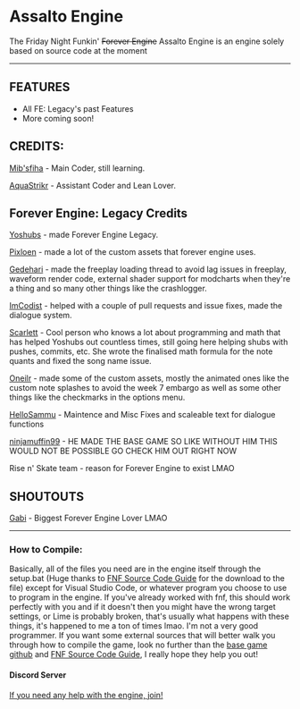 # Assalto Engine
The Friday Night Funkin' ~~Forever Engine~~ Assalto Engine is an engine solely based on source code at the moment

----------------------------------------------

## FEATURES
* All FE: Legacy's past Features
* More coming soon!

## CREDITS:

[Mib'sfiha](https://twitter.com/Mibsfiha) - Main Coder, still learning.

[AquaStrikr](https://daaquastrikr.newgrounds.com/) - Assistant Coder and Lean Lover.


## Forever Engine: Legacy Credits
[Yoshubs](https://github.com/Yoshubs) - made Forever Engine Legacy.

[Pixloen](https://github.com/PixlJacket) - made a lot of the custom assets that forever engine uses.

[Gedehari](https://github.com/gedehari) - made the freeplay loading thread to avoid lag issues in freeplay, waveform render code, external shader support for modcharts when they're a thing and so many other things like the crashlogger.

[ImCodist](https://github.com/ImCodist) - helped with a couple of pull requests and issue fixes, made the dialogue system.

[Scarlett](https://github.com/SomeKitten) - Cool person who knows a lot about programming and math that has helped Yoshubs out countless times, still going here helping shubs with pushes, commits, etc. She wrote the finalised math formula for the note quants and fixed the song name issue.

[Oneilr](https://oneilr.newgrounds.com/) - made some of the custom assets, mostly the animated ones like the custom note splashes to avoid the week 7 embargo as well as some other things like the checkmarks in the options menu.

[HelloSammu](https://github.com/hellosammu) - Maintence and Misc Fixes and scaleable text for dialogue functions

[ninjamuffin99](https://ninjamuffin99.newgrounds.com/) - HE MADE THE BASE GAME SO LIKE WITHOUT HIM THIS WOULD NOT BE POSSIBLE GO CHECK HIM OUT RIGHT NOW

Rise n' Skate team - reason for Forever Engine to exist LMAO

## SHOUTOUTS
[Gabi](https://twitter.com/Fan_de_RPG) - Biggest Forever Engine Lover LMAO

----------------------------------------------

### How to Compile:
Basically, all of the files you need are in the engine itself through the setup.bat (Huge thanks to [FNF Source Code Guide](https://gamebanana.com/tuts/13798) for the download to the file) except for Visual Studio Code, or whatever program you choose to use to program in the engine. If you've already worked with fnf, this should work perfectly with you and if it doesn't then you might have the wrong target settings, or Lime is probably broken, that's usually what happens with these things, it's happened to me a ton of times lmao. I'm not a very good programmer.
If you want some external sources that will better walk you through how to compile the game, look no further than the [base game github](https://github.com/ninjamuffin99/Funkin) and [FNF Source Code Guide](https://gamebanana.com/tuts/13798), I really hope they help you out!

#### Discord Server
[If you need any help with the engine, join!](https://discord.gg/qrngmWvxzP)
